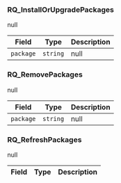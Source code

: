 
### RQ_InstallOrUpgradePackages
null

| Field | Type | Description |
|-------|------|-------------|
| `package` | `string` | null |

### RQ_RemovePackages
null

| Field | Type | Description |
|-------|------|-------------|
| `package` | `string` | null |

### RQ_RefreshPackages
null

| Field | Type | Description |
|-------|------|-------------|
